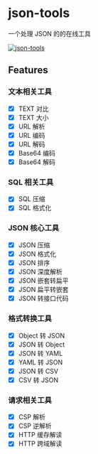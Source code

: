 # json-tools

一个处理 JSON 的的在线工具

[![json-tools](https://www.gausszhou.top/static/data/github/json-tools/1.png)](https://gausszhou.github.io/json-tools/)

## Features

### 文本相关工具

- [x] TEXT 对比
- [x] TEXT 大小
- [x] URL 解析
- [x] URL 编码
- [x] URL 解码
- [x] Base64 编码
- [x] Base64 解码

### SQL 相关工具

- [x] SQL 压缩
- [x] SQL 格式化

### JSON 核心工具

- [x] JSON 压缩
- [x] JSON 格式化
- [x] JSON 排序
- [x] JSON 深度解析
- [x] JSON 嵌套转扁平
- [x] JSON 扁平转嵌套
- [x] JSON 转接口代码

### 格式转换工具

- [x] Object 转 JSON
- [x] JSON 转 Object
- [x] JSON 转 YAML
- [x] YAML 转 JSON
- [x] JSON 转 CSV
- [x] CSV 转 JSON

### 请求相关工具

- [x] CSP 解析
- [x] CSP 逆解析
- [x] HTTP 缓存解读
- [x] HTTP 跨域解读
